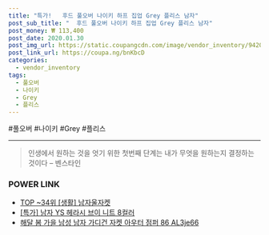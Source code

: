 ```yaml
--- 
title: "특가!   후드 풀오버 나이키 하프 집업 Grey 플리스 남자" 
post_sub_title: "  후드 풀오버 나이키 하프 집업 Grey 플리스 남자" 
post_money: ₩ 113,400 
post_date: 2020.01.30 
post_img_url: https://static.coupangcdn.com/image/vendor_inventory/9420/7d6358d1282a3f2ac4d32ec5885dc83235bc877442030d6cf5d5ef139ec4.jpg 
post_link_url: https://coupa.ng/bnKbcD 
categories: 
  - vendor_inventory 
tags: 
  - 풀오버 
  - 나이키 
  - Grey 
  - 플리스 
--- 
```

  #풀오버 #나이키 #Grey #플리스 
<hr> 

> 인생에서 원하는 것을 엇기 위한 첫번째 단계는 내가 무엇을 원하는지 결정하는 것이다 – 벤스타인 


### POWER LINK

* <a href="https://blog.naver.com/fasyy4321/221782285980" target="_blank"> TOP ~34위 [생활] 남자울자켓</a>
* <a href="https://blog.naver.com/an0733/221786308642" target="_blank">[특가] 남자 YS 헤라시 브이 니트 8컬러</a>
* <a href="https://blog.naver.com/santokki14/221785820710" target="_blank">해달 봄 가을 남성 남자 가디건 자켓 아우터 점퍼 86 AL3je66</a>
